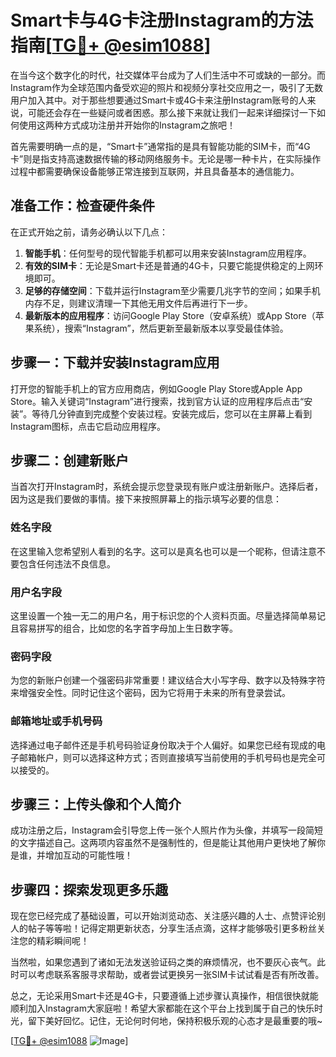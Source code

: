 # Smart卡与4G卡注册Instagram的方法指南[[TG💪+ @esim1088](https://t.me/s/esim1088)]

在当今这个数字化的时代，社交媒体平台成为了人们生活中不可或缺的一部分。而Instagram作为全球范围内备受欢迎的照片和视频分享社交应用之一，吸引了无数用户加入其中。对于那些想要通过Smart卡或4G卡来注册Instagram账号的人来说，可能还会存在一些疑问或者困惑。那么接下来就让我们一起来详细探讨一下如何使用这两种方式成功注册并开始你的Instagram之旅吧！

首先需要明确一点的是，“Smart卡”通常指的是具有智能功能的SIM卡，而“4G卡”则是指支持高速数据传输的移动网络服务卡。无论是哪一种卡片，在实际操作过程中都需要确保设备能够正常连接到互联网，并且具备基本的通信能力。

## 准备工作：检查硬件条件

在正式开始之前，请务必确认以下几点：
1. **智能手机**：任何型号的现代智能手机都可以用来安装Instagram应用程序。
2. **有效的SIM卡**：无论是Smart卡还是普通的4G卡，只要它能提供稳定的上网环境即可。
3. **足够的存储空间**：下载并运行Instagram至少需要几兆字节的空间；如果手机内存不足，则建议清理一下其他无用文件后再进行下一步。
4. **最新版本的应用程序**：访问Google Play Store（安卓系统）或App Store（苹果系统），搜索“Instagram”，然后更新至最新版本以享受最佳体验。

## 步骤一：下载并安装Instagram应用

打开您的智能手机上的官方应用商店，例如Google Play Store或Apple App Store。输入关键词“Instagram”进行搜索，找到官方认证的应用程序后点击“安装”。等待几分钟直到完成整个安装过程。安装完成后，您可以在主屏幕上看到Instagram图标，点击它启动应用程序。

## 步骤二：创建新账户

当首次打开Instagram时，系统会提示您登录现有账户或注册新账户。选择后者，因为这是我们要做的事情。接下来按照屏幕上的指示填写必要的信息：

### 姓名字段
在这里输入您希望别人看到的名字。这可以是真名也可以是一个昵称，但请注意不要包含任何违法不良信息。

### 用户名字段
这里设置一个独一无二的用户名，用于标识您的个人资料页面。尽量选择简单易记且容易拼写的组合，比如您的名字首字母加上生日数字等。

### 密码字段
为您的新账户创建一个强密码非常重要！建议结合大小写字母、数字以及特殊字符来增强安全性。同时记住这个密码，因为它将用于未来的所有登录尝试。

### 邮箱地址或手机号码
选择通过电子邮件还是手机号码验证身份取决于个人偏好。如果您已经有现成的电子邮箱帐户，则可以选择这种方式；否则直接填写当前使用的手机号码也是完全可以接受的。

## 步骤三：上传头像和个人简介

成功注册之后，Instagram会引导您上传一张个人照片作为头像，并填写一段简短的文字描述自己。这两项内容虽然不是强制性的，但是能让其他用户更快地了解你是谁，并增加互动的可能性哦！

## 步骤四：探索发现更多乐趣

现在您已经完成了基础设置，可以开始浏览动态、关注感兴趣的人士、点赞评论别人的帖子等等啦！记得定期更新状态，分享生活点滴，这样才能够吸引更多粉丝关注您的精彩瞬间呢！

当然啦，如果您遇到了诸如无法发送验证码之类的麻烦情况，也不要灰心丧气。此时可以考虑联系客服寻求帮助，或者尝试更换另一张SIM卡试试看是否有所改善。

总之，无论采用Smart卡还是4G卡，只要遵循上述步骤认真操作，相信很快就能顺利加入Instagram大家庭啦！希望大家都能在这个平台上找到属于自己的快乐时光，留下美好回忆。记住，无论何时何地，保持积极乐观的心态才是最重要的哦~

[[TG💪+ @esim1088](https://t.me/s/esim1088) ![Image](https://i.postimg.cc/4NQfJmqS/Snipaste-2025-05-13-00-14-12.png)]